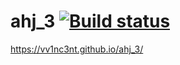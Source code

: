 # ahj_3 [![Build status](https://ci.appveyor.com/api/projects/status/mubax9nm248xm9ms?svg=true)](https://ci.appveyor.com/project/VV1nc3nt/ahj-3)

https://vv1nc3nt.github.io/ahj_3/